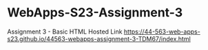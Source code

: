 # WebApps-S23-Assignment-3
Assignment 3 - Basic HTML
Hosted Link <https://44-563-web-apps-s23.github.io/44563-webapps-assignment-3-TDM67/index.html>